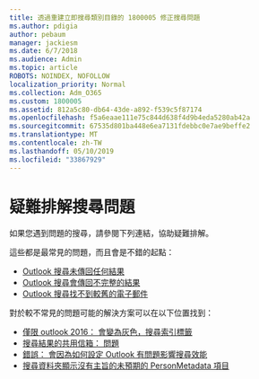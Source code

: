 ```yaml
---
title: 透過重建立即搜尋類別目錄的 1800005 修正搜尋問題
ms.author: pdigia
author: pebaum
manager: jackiesm
ms.date: 6/7/2018
ms.audience: Admin
ms.topic: article
ROBOTS: NOINDEX, NOFOLLOW
localization_priority: Normal
ms.collection: Adm_O365
ms.custom: 1800005
ms.assetid: 812a5c80-db64-43de-a892-f539c5f87174
ms.openlocfilehash: f5a6eaae111e75c844d638f4d9b4eda5280ab42a
ms.sourcegitcommit: 67535d801ba448e6ea7131fdebbc0e7ae9beffe2
ms.translationtype: MT
ms.contentlocale: zh-TW
ms.lasthandoff: 05/10/2019
ms.locfileid: "33867929"
---
```

# <a name="troubleshoot-search-issues"></a>疑難排解搜尋問題

如果您遇到問題的搜尋，請參閱下列連結，協助疑難排解。

這些都是最常見的問題，而且會是不錯的起點：
- [Outlook 搜尋未傳回任何結果](https://support.office.com/article/2556b11f-f4d8-46be-b0a7-de33a3f4f066#bkmk_noresults)
- [Outlook 搜尋會傳回不完整的結果](https://support.office.com/article/2556b11f-f4d8-46be-b0a7-de33a3f4f066#bkmk_incompleteresults)
- [Outlook 搜尋找不到較舊的電子郵件](https://support.office.com/article/2556b11f-f4d8-46be-b0a7-de33a3f4f066#bkmk_olderemails)

對於較不常見的問題可能的解決方案可以在以下位置找到：
- [僅限 outlook 2016： 會變為灰色，搜尋索引標籤](https://support.office.com/article/2556b11f-f4d8-46be-b0a7-de33a3f4f066#bkmk_greytab)
- [搜尋結果的共用信箱： 問題](https://support.office.com/article/2556b11f-f4d8-46be-b0a7-de33a3f4f066#bkmk_sharedmailbox)
- [錯誤： 會因為如何設定 Outlook 有問題影響搜尋效能](https://support.office.com/article/51c9d2c7-a3db-4358-afdf-50d3a9e57039)
- [搜尋資料夾顯示沒有主旨的未預期的 PersonMetadata 項目](https://support.microsoft.com/en-us/help/4035436/outlook-search-folders-show-items-with-blank-subject)